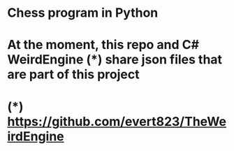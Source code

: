 # Chess program in Python
# At the moment, this repo and C# WeirdEngine (*) share json files that are part of this project
# (*) https://github.com/evert823/TheWeirdEngine
